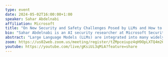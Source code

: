 ```yaml
---
type: event
date: 2024-05-02T16:00:00+1:00
speaker: Sahar Abdelnabi
affiliation: Microsoft 
title: "On New Security and Safety Challenges Posed by LLMs and How to Evaluate Them"
bio: "Sahar Abdelnabi is an AI security researcher at Microsoft Security Response Center (Cambridge). Previously, she was a PhD candidate at CISPA Helmholtz Center for Information Security, advised by Prof. Dr. Mario Fritz and she obtained her MSc degree at Saarland University. Her research interests lie in the broad intersection of machine learning with security, safety, and sociopolitical aspects. This includes the following areas: 1) Understanding and mitigating the failure modes of machine learning models, their biases, and their misuse scenarios. 2) How machine learning models could amplify or help counter existing societal and safety problems (e.g., misinformation, biases, stereotypes, cybersecurity risks, etc.). 3) Emergent challenges posed by new foundation and large language models."
abstract: "Large Language Models (LLMs) are integrated into many widely used and real-world applications and use-case scenarios. With their capabilities and agentic-like adoption, they open new frontiers to assist in various tasks. However, they also bring new security and safety risks. Unlike previous models with static generation, LLMs’ nature of dynamic, multi-turn, and flexible functionality makes them notoriously hard to robustly evaluate and control. This talk will cover some of these new potential risks imposed by LLMs, how to evaluate them, and the challenges of mitigations. "
zoom: https://us02web.zoom.us/meeting/register/tZMpceiupz4qH9OpLXTQ4m268hieklVJy1NL
youtube: https://youtube.com/live/gKsiUi3qMiA?feature=share
---
```

